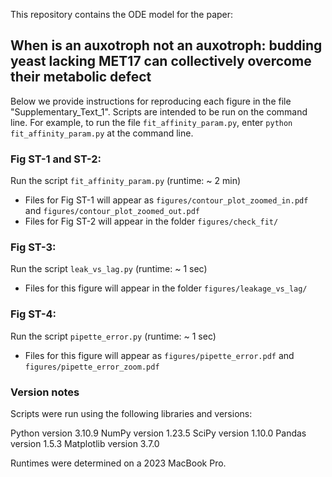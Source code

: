 This repository contains the ODE model for the paper:

## When is an auxotroph not an auxotroph: budding yeast lacking MET17 can collectively overcome their metabolic defect

Below we provide instructions for reproducing each figure in the file "Supplementary_Text_1". Scripts are intended to be run on the command line. For example, to run the file `fit_affinity_param.py`, enter `python fit_affinity_param.py` at the command line.

### Fig ST-1 and ST-2:

Run the script `fit_affinity_param.py` (runtime: ~ 2 min)
 * Files for Fig ST-1 will appear as `figures/contour_plot_zoomed_in.pdf` and `figures/contour_plot_zoomed_out.pdf`
 * Files for Fig ST-2 will appear in the folder `figures/check_fit/`

### Fig ST-3:

Run the script `leak_vs_lag.py` (runtime: ~ 1 sec)
 * Files for this figure will appear in the folder `figures/leakage_vs_lag/`

### Fig ST-4:

Run the script `pipette_error.py` (runtime: ~ 1 sec)
 * Files for this figure will appear as `figures/pipette_error.pdf` and `figures/pipette_error_zoom.pdf`

### Version notes

Scripts were run using the following libraries and versions:

Python version 3.10.9
NumPy version 1.23.5
SciPy version 1.10.0
Pandas version 1.5.3
Matplotlib version 3.7.0

Runtimes were determined on a 2023 MacBook Pro.
